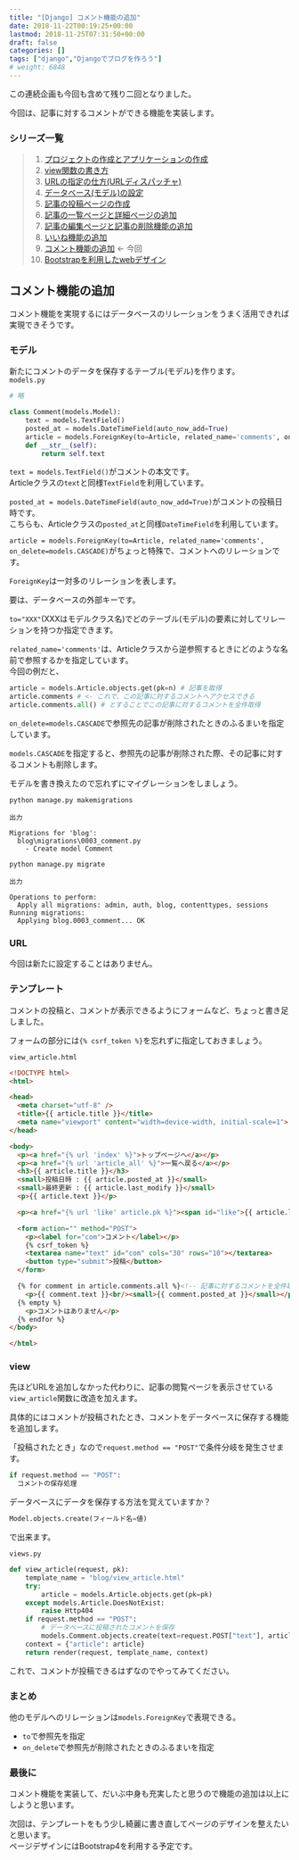 ```yaml
---
title: "[Django] コメント機能の追加"
date: 2018-11-22T00:19:25+00:00
lastmod: 2018-11-25T07:31:50+00:00
draft: false
categories: []
tags: ["django","Djangoでブログを作ろう"]
# weight: 6848
---
```

この連続企画も今回も含めて残り二回となりました。  

今回は、記事に対するコメントができる機能を実装します。  

### シリーズ一覧  
> 1. [プロジェクトの作成とアプリケーションの作成](/articles/68/)  
> 1. [view関数の書き方](/articles/69/)  
> 1. [URLの指定の仕方(URLディスパッチャ)](/articles/70/)  
> 1. [データベース(モデル)の設定](/articles/71/)  
> 1. [記事の投稿ページの作成](/articles/72/)  
> 1. [記事の一覧ページと詳細ページの追加](/articles/73/)  
> 1. [記事の編集ページと記事の削除機能の追加](/articles/74/)  
> 1. [いいね機能の追加](/articles/75/)
> 1. [コメント機能の追加](/articles/77/) <- 今回  
> 1. [Bootstrapを利用したwebデザイン](/articles/78/)

## コメント機能の追加
コメント機能を実現するにはデータベースのリレーションをうまく活用できれば実現できそうです。  

### モデル
新たにコメントのデータを保存するテーブル(モデル)を作ります。  
`models.py`
```py
# 略

class Comment(models.Model):
    text = models.TextField()
    posted_at = models.DateTimeField(auto_now_add=True)
    article = models.ForeignKey(to=Article, related_name='comments', on_delete=models.CASCADE)
    def __str__(self):
        return self.text
```

`text = models.TextField()`がコメントの本文です。  
Articleクラスの`text`と同様`TextField`を利用しています。  

`posted_at = models.DateTimeField(auto_now_add=True)`がコメントの投稿日時です。  
こちらも、Articleクラスの`posted_at`と同様`DateTimeField`を利用しています。  

`article = models.ForeignKey(to=Article, related_name='comments', on_delete=models.CASCADE)`がちょっと特殊で、コメントへのリレーションです。  

`ForeignKey`は一対多のリレーションを表します。  

要は、データベースの外部キーです。   

`to="XXX"`(XXXはモデルクラス名)でどのテーブル(モデル)の要素に対してリレーションを持つか指定できます。  

`related_name='comments'`は、Articleクラスから逆参照するときにどのような名前で参照するかを指定しています。  
今回の例だと、  
```py
article = models.Article.objects.get(pk=n) # 記事を取得
article.comments # <- これで、この記事に対するコメントへアクセスできる
article.comments.all() # とすることでこの記事に対するコメントを全件取得
```

`on_delete=models.CASCADE`で参照先の記事が削除されたときのふるまいを指定しています。  

`models.CASCADE`を指定すると、参照先の記事が削除された際、その記事に対するコメントも削除します。  

モデルを書き換えたので忘れずにマイグレーションをしましょう。  
```
python manage.py makemigrations
```
`出力`
```
Migrations for 'blog':
  blog\migrations\0003_comment.py
    - Create model Comment
```
```
python manage.py migrate
```
`出力`
```
Operations to perform:
  Apply all migrations: admin, auth, blog, contenttypes, sessions
Running migrations:
  Applying blog.0003_comment... OK
```

### URL
今回は新たに設定することはありません。  

### テンプレート
コメントの投稿と、コメントが表示できるようにフォームなど、ちょっと書き足しました。  

フォームの部分には`{% csrf_token %}`を忘れずに指定しておきましょう。  

`view_article.html`
```html
<!DOCTYPE html>
<html>

<head>
  <meta charset="utf-8" />
  <title>{{ article.title }}</title>
  <meta name="viewport" content="width=device-width, initial-scale=1">
</head>

<body>
  <p><a href="{% url 'index' %}">トップページへ</a></p>
  <p><a href="{% url 'article_all' %}">一覧へ戻る</a></p>
  <h3>{{ article.title }}</h3>
  <small>投稿日時 : {{ article.posted_at }}</small>
  <small>最終更新 : {{ article.last_modify }}</small>
  <p>{{ article.text }}</p>

  <p><a href="{% url 'like' article.pk %}"><span id="like">{{ article.like }}</span>いいね！</a></p>

  <form action="" method="POST">
    <p><label for="com">コメント</label></p>
    {% csrf_token %}
    <textarea name="text" id="com" cols="30" rows="10"></textarea>
    <button type="submit">投稿</button>
  </form>

  {% for comment in article.comments.all %}<!-- 記事に対するコメントを全件取得 -->
    <p>{{ comment.text }}<br/><small>{{ comment.posted_at }}</small></p>
  {% empty %}
    <p>コメントはありません</p>
  {% endfor %}
</body>

</html>
```

### view
先ほどURLを追加しなかった代わりに、記事の閲覧ページを表示させている`view_article`関数に改造を加えます。  

具体的にはコメントが投稿されたとき、コメントをデータベースに保存する機能を追加します。  

「投稿されたとき」なので`request.method == "POST"`で条件分岐を発生させます。  

```py
if request.method == "POST":
  コメントの保存処理
```

データベースにデータを保存する方法を覚えていますか？  
```py
Model.objects.create(フィールド名=値)
```
で出来ます。  

`views.py`
```py
def view_article(request, pk):
    template_name = "blog/view_article.html"
    try:
        article = models.Article.objects.get(pk=pk)
    except models.Article.DoesNotExist:
        raise Http404
    if request.method == "POST":
        # データベースに投稿されたコメントを保存
        models.Comment.objects.create(text=request.POST["text"], article=article) # 追記
    context = {"article": article}
    return render(request, template_name, context)
```

これで、コメントが投稿できるはずなのでやってみてください。  

### まとめ
他のモデルへのリレーションは`models.ForeignKey`で表現できる。  

- `to`で参照先を指定  
- `on_delete`で参照先が削除されたときのふるまいを指定  

### 最後に
コメント機能を実装して、だいぶ中身も充実したと思うので機能の追加は以上にしようと思います。  

次回は、テンプレートをもう少し綺麗に書き直してページのデザインを整えたいと思います。  
ページデザインにはBootstrap4を利用する予定です。  
